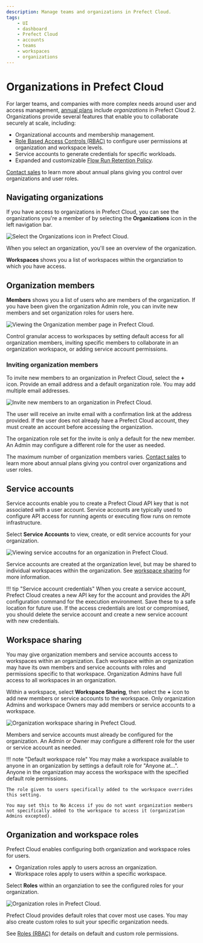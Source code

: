 ```yaml
---
description: Manage teams and organizations in Prefect Cloud.
tags:
    - UI
    - dashboard
    - Prefect Cloud
    - accounts
    - teams
    - workspaces
    - organizations
---
```


# Organizations in Prefect Cloud

For larger teams, and companies with more complex needs around user and access management, [annual plans](https://www.prefect.io/pricing) include _organizations_ in Prefect Cloud 2. Organizations provide several features that enable you to collaborate securely at scale, including:

- Organizational accounts and membership management.
- [Role Based Access Controls (RBAC)](/ui/roles/) to configure user permissions at organization and workspace levels.
- Service accounts to generate credentials for specific workloads.
- Expanded and customizable [Flow Run Retention Policy](/ui/flow-runs/#flow-run-retention-policy).

[Contact sales](https://www.prefect.io/pricing) to learn more about annual plans giving you control over organizations and user roles.

## Navigating organizations

If you have access to organizations in Prefect Cloud, you can see the organizations you're a member of by selecting the **Organizations** icon in the left navigation bar.

![Select the Organizations icon in Prefect Cloud.](/img/ui/organizations.png)

When you select an organization, you'll see an overview of the organization.

**Workspaces** shows you a list of workspaces within the organziation to which you have access.

## Organization members

**Members** shows you a list of users who are members of the organization. If you have been given the organization Admin role, you can invite new members and set organization roles for users here.

![Viewing the Organization member page in Prefect Cloud.](/img/ui/org-members.png)

Control granular access to workspaces by setting default access for all organization members, inviting specific members to collaborate in an organization workspace, or adding service account permissions.

### Inviting organization members

To invite new members to an organization in Prefect Cloud, select the **+** icon. Provide an email address and a default organization role. You may add multiple email addresses.

![Invite new members to an organization in Prefect Cloud.](/img/ui/org-invite-members.png)

The user will receive an invite email with a confirmation link at the address provided. If the user does not already have a Prefect Cloud account, they must create an account before accessing the organization.

The organization role set for the invite is only a default for the new member. An Admin may configure a different role for the user as needed.

The maximum number of organization members varies. [Contact sales](https://www.prefect.io/pricing) to learn more about annual plans giving you control over organizations and user roles.

## Service accounts

Service accounts enable you to create a Prefect Cloud API key that is not associated with a user account. Service accounts are typically used to configure API access for running agents or executing flow runs on remote infrastructure.

Select **Service Accounts** to view, create, or edit service accounts for your organization.

![Viewing service accoutns for an organization in Prefect Cloud.](/img/ui/service-accounts.png)

Service accounts are created at the organization level, but may be shared to individual workspaces within the organization. See [workspace sharing](#workspace-sharing) for more information.

!!! tip "Service account credentials"
    When you create a service account, Prefect Cloud creates a new API key for the account and provides the API configuration command for the execution environment. Save these to a safe location for future use. If the access credentials are lost or compromised, you should delete the service account and create a new service account with new credentials.

## Workspace sharing

You may give organization members and service accounts access to workspaces within an organization. Each workspace within an organization may have its own members and service accounts with roles and permissions specific to that workspace. Organization Admins have full access to all workspaces in an organization.

Within a workspace, select **Workspace Sharing**, then select the **+** icon to add new members or service accounts to the workspace. Only organization Admins and workspace Owners may add members or service accounts to a workspace.

![Organization workspace sharing in Prefect Cloud.](/img/ui/org-workspace-sharing.png)

Members and service accounts must already be configured for the organization. An Admin or Owner may configure a different role for the user or service account as needed.

!!! note "Default workspace role"
    You may make a workspace available to anyone in an organization by settings a default role for "Anyone at...". Anyone in the organization may access the workspace with the specified default role permissions.

    The role given to users specifically added to the workspace overrides this setting.
    
    You may set this to No Access if you do not want organization members not specifically added to the workspace to access it (organization Admins excepted). 

## Organization and workspace roles

Prefect Cloud enables configuring both organization and workspace roles for users.

- Organization roles apply to users across an organization.
- Workspace roles apply to users within a specific workspace.

Select **Roles** within an organziation to see the configured roles for your organization. 

![Organization roles in Prefect Cloud.](/img/ui/org-roles.png)

Prefect Cloud provides default roles that cover most use cases. You may also create custom roles to suit your specific organization needs.

See [Roles (RBAC)](/ui/roles/) for details on default and custom role permissions.